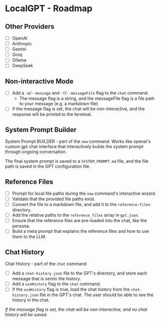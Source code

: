 # LocalGPT - Roadmap

## Other Providers

- [ ] OpenAI
- [ ] Anthropic
- [ ] Gemini
- [ ] Groq
- [ ] Ollama
- [ ] DeepSeek

## Non-interactive Mode

- [ ] Add a `-m`/`--message` and `-f`/`--messageFile` flag to the `chat` command.
  - The message flag is a string, and the messageFile flag is a file path to your message (e.g. a markdown file)
- [ ] If the message flag is set, the chat will be non-interactive, and the response will be printed to the terminal.

## System Prompt Builder

System Prompt BUILDER - part of the `new` command. Works like openai's custom gpt chat interface that interactively builds the system prompt through ongoing conversation.

The final system prompt is saved to a `SYSTEM_PROMPT.md` file, and the file path is saved in the GPT configuration file.

## Reference Files

- [ ] Prompt for local file paths during the `new` command's interactive wizard.
- [ ] Validate that the provided file paths exist.
- [ ] Convert the file to a markdown file, and add it to the `reference-files` directory.
- [ ] Add the relative paths to the `reference_files` array in `gpt.json`.
- [ ] Ensure that the reference files are pre-loaded into the chat, like the persona.
- [ ] Build a meta prompt that explains the reference files and how to use them to the LLM.

## Chat History

Chat History - part of the `chat` command

- [ ] Add a `chat-history.json` file to the GPT's directory, and store each message that is sentin the history.
- [ ] Add a `useHistory` flag to the `chat` command.
- [ ] If the `useHistory` flag is true, load the chat history from the `chat-history.json` file in the GPT's chat. The user should be able to see the history in the chat.

_If the message flag is set, the chat will be non-interactive, and no chat history will be saved._
